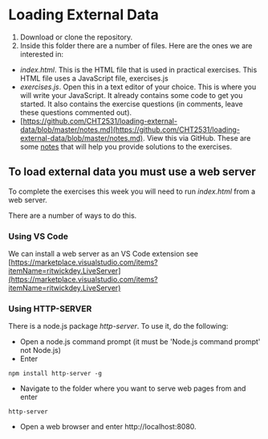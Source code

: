 # Loading External Data

1. Download or clone the repository.
2. Inside this folder there are a number of files. Here are the ones we are interested in:

* *index.html*. This is the HTML file that is used in practical exercises. This HTML file uses a JavaScript file, exercises.js
* *exercises.js*. Open this in a text editor of your choice. This is where you will write your JavaScript. It already contains some code to get you started. It also contains the exercise questions (in comments, leave these questions commented out).
* [https://github.com/CHT2531/loading-external-data/blob/master/notes.md](https://github.com/CHT2531/loading-external-data/blob/master/notes.md). View this via GitHub. These are some [notes](https://github.com/CHT2531/loading-external-data/blob/master/notes.md)  that will help you provide solutions to the exercises.

## To load external data you must use a web server
To complete the exercises this week you will need to run *index.html* from a web server.

There are a number of ways to do this.

### Using VS Code
We can install a web server as an VS Code extension see [https://marketplace.visualstudio.com/items?itemName=ritwickdey.LiveServer](https://marketplace.visualstudio.com/items?itemName=ritwickdey.LiveServer)


### Using HTTP-SERVER
There is a node.js package *http-server*. To use it, do the following:
* Open a node.js command prompt (it must be 'Node.js command prompt' not Node.js)
* Enter
```
npm install http-server -g
```
* Navigate to the folder where you want to serve web pages from and enter
```
http-server
```
* Open a web browser and enter http://localhost:8080.
